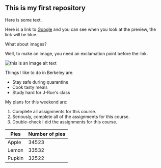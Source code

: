 ## This is my first repository

Here is some text.

Here is a link to [Google](https://google.com) and you can see when you look at the preview, the link will be blue.

What about images?

Well, to make an image, you need an exclamation point before the link.

![this is an image alt text](https://placekitten.com/300/400)

Things I like to do in Berkeley are:

* Stay safe during quarantine
* Cook tasty meals 
* Study hard for J-Rue's class

My plans for this weekend are:

1. Complete all assignments for this course.
2. Seriously, complete all of the assignments for this course.
3. Double-check I did the assignments for this course.

| Pies | Number of pies |
|------|----------------|
|Apple | 34523          |
|Lemon | 33532          |
|Pupkin| 32522         |
